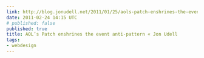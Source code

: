 ```yaml
---
link: http://blog.jonudell.net/2011/01/25/aols-patch-enshrines-the-event-anti-pattern/
date: 2011-02-24 14:15 UTC
# published: false
published: true
title: AOL’s Patch enshrines the event anti-pattern « Jon Udell
tags:
- webdesign
---
```



